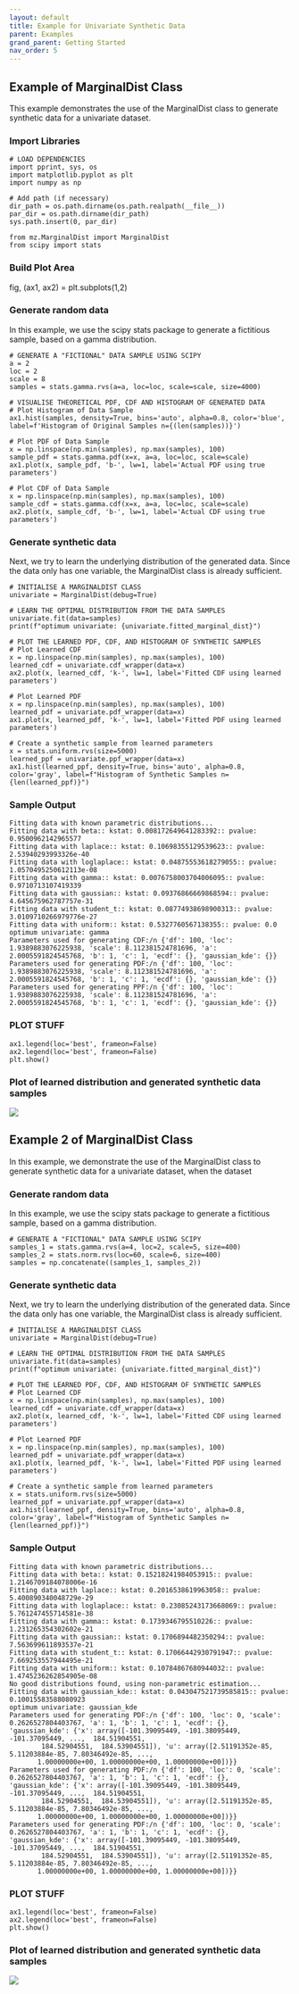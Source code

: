 ```yaml
---
layout: default
title: Example for Univariate Synthetic Data
parent: Examples
grand_parent: Getting Started
nav_order: 5
---
```


## Example of MarginalDist Class
This example demonstrates the use of the MarginalDist class to generate synthetic data for a univariate dataset.

### Import Libraries
```
# LOAD DEPENDENCIES
import pprint, sys, os
import matplotlib.pyplot as plt
import numpy as np

# Add path (if necessary)
dir_path = os.path.dirname(os.path.realpath(__file__))
par_dir = os.path.dirname(dir_path)
sys.path.insert(0, par_dir)

from mz.MarginalDist import MarginalDist
from scipy import stats
```

### Build Plot Area
fig, (ax1, ax2) = plt.subplots(1,2)

### Generate random data
In this example, we use the scipy stats package to generate a fictitious sample, based on a gamma distribution.
```
# GENERATE A "FICTIONAL" DATA SAMPLE USING SCIPY
a = 2
loc = 2
scale = 8
samples = stats.gamma.rvs(a=a, loc=loc, scale=scale, size=4000)

# VISUALISE THEORETICAL PDF, CDF AND HISTOGRAM OF GENERATED DATA
# Plot Histogram of Data Sample
ax1.hist(samples, density=True, bins='auto', alpha=0.8, color='blue', label=f'Histogram of Original Samples n={(len(samples))}')

# Plot PDF of Data Sample
x = np.linspace(np.min(samples), np.max(samples), 100)
sample_pdf = stats.gamma.pdf(x=x, a=a, loc=loc, scale=scale)
ax1.plot(x, sample_pdf, 'b-', lw=1, label='Actual PDF using true parameters')

# Plot CDF of Data Sample
x = np.linspace(np.min(samples), np.max(samples), 100)
sample_cdf = stats.gamma.cdf(x=x, a=a, loc=loc, scale=scale)
ax2.plot(x, sample_cdf, 'b-', lw=1, label='Actual CDF using true parameters')
```

### Generate synthetic data
Next, we try to learn the underlying distribution of the generated data. Since the data only has one variable, the MarginalDist class is already sufficient.
```
# INITIALISE A MARGINALDIST CLASS
univariate = MarginalDist(debug=True)

# LEARN THE OPTIMAL DISTRIBUTION FROM THE DATA SAMPLES
univariate.fit(data=samples)
print(f"optimum univariate: {univariate.fitted_marginal_dist}")

# PLOT THE LEARNED PDF, CDF, AND HISTOGRAM OF SYNTHETIC SAMPLES
# Plot Learned CDF
x = np.linspace(np.min(samples), np.max(samples), 100)
learned_cdf = univariate.cdf_wrapper(data=x)
ax2.plot(x, learned_cdf, 'k-', lw=1, label='Fitted CDF using learned parameters')

# Plot Learned PDF
x = np.linspace(np.min(samples), np.max(samples), 100)
learned_pdf = univariate.pdf_wrapper(data=x)
ax1.plot(x, learned_pdf, 'k-', lw=1, label='Fitted PDF using learned parameters')

# Create a synthetic sample from learned parameters
x = stats.uniform.rvs(size=5000)
learned_ppf = univariate.ppf_wrapper(data=x)
ax1.hist(learned_ppf, density=True, bins='auto', alpha=0.8, color='gray', label=f"Histogram of Synthetic Samples n={len(learned_ppf)}")
```

### Sample Output
```
Fitting data with known parametric distributions...
Fitting data with beta:: kstat: 0.008172649641283392:: pvalue: 0.9500962142965577
Fitting data with laplace:: kstat: 0.10698355129539623:: pvalue: 2.53940293993326e-40
Fitting data with loglaplace:: kstat: 0.04875553618279055:: pvalue: 1.0570495250612113e-08
Fitting data with gamma:: kstat: 0.0076758003704006095:: pvalue: 0.9710713107419339
Fitting data with gaussian:: kstat: 0.09376866669868594:: pvalue: 4.645675962787757e-31
Fitting data with student_t:: kstat: 0.08774938698900313:: pvalue: 3.0109710266979776e-27
Fitting data with uniform:: kstat: 0.5327760567138355:: pvalue: 0.0
optimum univariate: gamma
Parameters used for generating CDF:/n {'df': 100, 'loc': 1.9389883076225938, 'scale': 8.112381524781696, 'a': 2.0005591824545768, 'b': 1, 'c': 1, 'ecdf': {}, 'gaussian_kde': {}}
Parameters used for generating PDF:/n {'df': 100, 'loc': 1.9389883076225938, 'scale': 8.112381524781696, 'a': 2.0005591824545768, 'b': 1, 'c': 1, 'ecdf': {}, 'gaussian_kde': {}}
Parameters used for generating PPF:/n {'df': 100, 'loc': 1.9389883076225938, 'scale': 8.112381524781696, 'a': 2.0005591824545768, 'b': 1, 'c': 1, 'ecdf': {}, 'gaussian_kde': {}}
```

### PLOT STUFF
```
ax1.legend(loc='best', frameon=False)
ax2.legend(loc='best', frameon=False)
plt.show()
```

### Plot of learned distribution and generated synthetic data samples
![](../../assets/img/univariate_example_1.png)

## Example 2 of MarginalDist Class
In this example, we demonstrate the use of the MarginalDist class to generate synthetic data for a univariate dataset, when the dataset

### Generate random data
In this example, we use the scipy stats package to generate a fictitious sample, based on a gamma distribution.
```
# GENERATE A "FICTIONAL" DATA SAMPLE USING SCIPY
samples_1 = stats.gamma.rvs(a=4, loc=2, scale=5, size=400)
samples_2 = stats.norm.rvs(loc=60, scale=6, size=400)
samples = np.concatenate((samples_1, samples_2))
```

### Generate synthetic data
Next, we try to learn the underlying distribution of the generated data. Since the data only has one variable, the MarginalDist class is already sufficient.
```
# INITIALISE A MARGINALDIST CLASS
univariate = MarginalDist(debug=True)

# LEARN THE OPTIMAL DISTRIBUTION FROM THE DATA SAMPLES
univariate.fit(data=samples)
print(f"optimum univariate: {univariate.fitted_marginal_dist}")

# PLOT THE LEARNED PDF, CDF, AND HISTOGRAM OF SYNTHETIC SAMPLES
# Plot Learned CDF
x = np.linspace(np.min(samples), np.max(samples), 100)
learned_cdf = univariate.cdf_wrapper(data=x)
ax2.plot(x, learned_cdf, 'k-', lw=1, label='Fitted CDF using learned parameters')

# Plot Learned PDF
x = np.linspace(np.min(samples), np.max(samples), 100)
learned_pdf = univariate.pdf_wrapper(data=x)
ax1.plot(x, learned_pdf, 'k-', lw=1, label='Fitted PDF using learned parameters')

# Create a synthetic sample from learned parameters
x = stats.uniform.rvs(size=5000)
learned_ppf = univariate.ppf_wrapper(data=x)
ax1.hist(learned_ppf, density=True, bins='auto', alpha=0.8, color='gray', label=f"Histogram of Synthetic Samples n={len(learned_ppf)}")
```

### Sample Output
```
Fitting data with known parametric distributions...
Fitting data with beta:: kstat: 0.15218241984053915:: pvalue: 1.2146709184078006e-16
Fitting data with laplace:: kstat: 0.2016538619963058:: pvalue: 5.400890340048729e-29
Fitting data with loglaplace:: kstat: 0.23085243173668069:: pvalue: 5.761247455714581e-38
Fitting data with gamma:: kstat: 0.1739346795510226:: pvalue: 1.231265354302602e-21
Fitting data with gaussian:: kstat: 0.1706894482350294:: pvalue: 7.563699611893537e-21
Fitting data with student_t:: kstat: 0.17066442930791947:: pvalue: 7.669253557944495e-21
Fitting data with uniform:: kstat: 0.10784867680944032:: pvalue: 1.4745236262854905e-08
No good distributions found, using non-parametric estimation...
Fitting data with gaussian_kde:: kstat: 0.043047521739585815:: pvalue: 0.10015583588080923
optimum univariate: gaussian_kde
Parameters used for generating PDF:/n {'df': 100, 'loc': 0, 'scale': 0.2626527804403767, 'a': 1, 'b': 1, 'c': 1, 'ecdf': {}, 'gaussian_kde': {'x': array([-101.39095449, -101.38095449, -101.37095449, ...,  184.51904551,
        184.52904551,  184.53904551]), 'u': array([2.51191352e-85, 5.11203884e-85, 7.80346492e-85, ...,
       1.00000000e+00, 1.00000000e+00, 1.00000000e+00])}}
Parameters used for generating PDF:/n {'df': 100, 'loc': 0, 'scale': 0.2626527804403767, 'a': 1, 'b': 1, 'c': 1, 'ecdf': {}, 'gaussian_kde': {'x': array([-101.39095449, -101.38095449, -101.37095449, ...,  184.51904551,
        184.52904551,  184.53904551]), 'u': array([2.51191352e-85, 5.11203884e-85, 7.80346492e-85, ...,
       1.00000000e+00, 1.00000000e+00, 1.00000000e+00])}}
Parameters used for generating PDF:/n {'df': 100, 'loc': 0, 'scale': 0.2626527804403767, 'a': 1, 'b': 1, 'c': 1, 'ecdf': {}, 'gaussian_kde': {'x': array([-101.39095449, -101.38095449, -101.37095449, ...,  184.51904551,
        184.52904551,  184.53904551]), 'u': array([2.51191352e-85, 5.11203884e-85, 7.80346492e-85, ...,
       1.00000000e+00, 1.00000000e+00, 1.00000000e+00])}}
```

### PLOT STUFF
```
ax1.legend(loc='best', frameon=False)
ax2.legend(loc='best', frameon=False)
plt.show()
```

### Plot of learned distribution and generated synthetic data samples
![](../../assets/img/univariate_example_2.png)